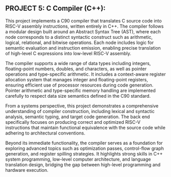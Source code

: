 ## PROJECT 5: C Compiler (C++):

This project implements a C90 compiler that translates C source code into RISC-V assembly instructions, written entirely in C++. The compiler follows a modular design built around an Abstract Syntax Tree (AST), where each node corresponds to a distinct syntactic construct such as arithmetic, logical, relational, and bitwise operations. Each node includes logic for semantic evaluation and instruction emission, enabling precise translation of high-level C expressions into low-level RISC-V assembly.

The compiler supports a wide range of data types including integers, floating-point numbers, doubles, and characters, as well as pointer operations and type-specific arithmetic. It includes a context-aware register allocation system that manages integer and floating-point registers, ensuring efficient use of processor resources during code generation. Pointer arithmetic and type-specific memory handling are implemented carefully to respect data size semantics defined in the C90 standard.

From a systems perspective, this project demonstrates a comprehensive understanding of compiler construction, including lexical and syntactic analysis, semantic typing, and target code generation. The back end specifically focuses on producing correct and optimized RISC-V instructions that maintain functional equivalence with the source code while adhering to architectural conventions.

Beyond its immediate functionality, the compiler serves as a foundation for exploring advanced topics such as optimization passes, control-flow graph generation, and register spilling strategies. It highlights strong skills in C++ system programming, low-level computer architecture, and language translation design, bridging the gap between high-level programming and hardware execution.

